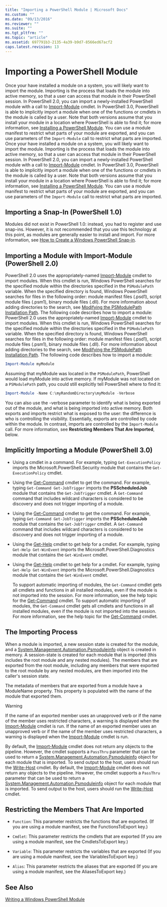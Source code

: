 ```yaml
---
title: "Importing a PowerShell Module | Microsoft Docs"
ms.custom: ""
ms.date: "09/13/2016"
ms.reviewer: ""
ms.suite: ""
ms.tgt_pltfrm: ""
ms.topic: "article"
ms.assetid: 697791b3-2135-4a39-b9d7-8566ed67acf2
caps.latest.revision: 13
---
```

# Importing a PowerShell Module

Once your have installed a module on a system, you will likely want to import the module. Importing is the process that loads the module into active memory, so that a user can access that module in their PowerShell session. In PowerShell 2.0, you can import a newly-installed PowerShell module with a call to [Import-Module](/powershell/module/Microsoft.PowerShell.Core/Import-Module) cmdlet. In PowerShell 3.0, PowerShell is able to implicitly import a module when one of the functions or cmdlets in the module is called by a user. Note that both versions assume that you install your module in a location where PowerShell is able to find it; for more information, see [Installing a PowerShell Module](./installing-a-powershell-module.md). You can use a module manifest to restrict what parts of your module are exported, and you can use parameters of the `Import-Module` call to restrict what parts are imported.
Once your have installed a module on a system, you will likely want to import the module. Importing is the process that loads the module into active memory, so that a user can access that module in their PowerShell session. In PowerShell 2.0, you can import a newly-installed PowerShell module with a call to [Import-Module](http://go.microsoft.com/fwlink/?LinkId=141553) cmdlet. In PowerShell 3.0, PowerShell is able to implicitly import a module when one of the functions or cmdlets in the module is called by a user. Note that both versions assume that you install your module in a location where PowerShell is able to find it; for more information, see [Installing a PowerShell Module](./installing-a-powershell-module.md). You can use a module manifest to restrict what parts of your module are exported, and you can use parameters of the `Import-Module` call to restrict what parts are imported.

## Importing a Snap-In (PowerShell 1.0)

 Modules did not exist in PowerShell 1.0: instead, you had to register and use snap-ins. However, it is not recommended that you use this technology at this point, as modules are generally easier to install and import. For more information, see [How to Create a Windows PowerShell Snap-in](../cmdlet/how-to-create-a-windows-powershell-snap-in.md).

## Importing a Module with Import-Module (PowerShell 2.0)

 PowerShell 2.0 uses the appropriately-named [Import-Module](/powershell/module/Microsoft.PowerShell.Core/Import-Module) cmdlet to import modules. When this cmdlet is run, Windows PowerShell searches for the specified module within the directories specified in the `PSModulePath` variable. When the specified directory is found, Windows PowerShell searches for files in the following order: module manifest files (.psd1), script module files (.psm1), binary module files (.dll). For more information about adding directories to the search, see [Modifying the PSModulePath Installation Path](./modifying-the-psmodulepath-installation-path.md). The following code describes how to import a module:
 PowerShell 2.0 uses the appropriately-named [Import-Module](http://go.microsoft.com/fwlink/?LinkId=141553) cmdlet to import modules. When this cmdlet is run, Windows PowerShell searches for the specified module within the directories specified in the `PSModulePath` variable. When the specified directory is found, Windows PowerShell searches for files in the following order: module manifest files (.psd1), script module files (.psm1), binary module files (.dll). For more information about adding directories to the search, see [Modifying the PSModulePath Installation Path](./modifying-the-psmodulepath-installation-path.md). The following code describes how to import a module:

```powershell
Import-Module myModule
```

 Assuming that myModule was located in the `PSModulePath`, PowerShell would load myModule into active memory. If myModule was not located on a `PSModulePath` path, you could still explicitly tell PowerShell where to find it:

```powershell
Import-Module -Name C:\myRandomDirectory\myModule -Verbose
```

 You can also use the -verbose parameter to identify what is being exported out of the module, and what is being imported into active memory. Both exports and imports restrict what is exposed to the user: the difference is who is controlling the visibility. Essentially, exports are controlled by code within the module. In contrast, imports are controlled by the `Import-Module` call. For more information, see **Restricting Members That Are Imported**, below.

## Implicitly Importing a Module (PowerShell 3.0)

- Using a cmdlet in a command. For example, typing `Get-ExecutionPolicy` imports the Microsoft.PowerShell.Security module that contains the `Get-ExecutionPolicy` cmdlet.

- Using the [Get-Command](/powershell/module/Microsoft.PowerShell.Core/Get-Command) cmdlet to get the command.  For example, typing `Get-Command Get-JobTrigger` imports the **PSScheduledJob** module that contains the `Get-JobTrigger` cmdlet. A `Get-Command` command that includes wildcard characters is considered to be discovery and does not trigger importing of a module.
- Using the [Get-Command](/powershell/module/Microsoft.PowerShell.Core/Get-Command) cmdlet to get the command.  For example, typing `Get-Command Get-JobTrigger` imports the **PSScheduledJob** module that contains the `Get-JobTrigger` cmdlet. A `Get-Command` command that includes wildcard characters is considered to be discovery and does not trigger importing of a module.

- Using the [Get-Help](/powershell/module/Microsoft.PowerShell.Core/Get-Help) cmdlet to get help for a cmdlet. For example, typing `Get-Help Get-WinEvent` imports the Microsoft.PowerShell.Diagnostics module that contains the `Get-WinEvent` cmdlet.
- Using the [Get-Help](/powershell/module/Microsoft.PowerShell.Core/Get-Help) cmdlet to get help for a cmdlet. For example, typing `Get-Help Get-WinEvent` imports the Microsoft.PowerShell.Diagnostics module that contains the `Get-WinEvent` cmdlet.

  To support automatic importing of modules, the `Get-Command` cmdlet gets all cmdlets and functions in all installed modules, even if the module is not imported into the session. For more information, see the help topic for the [Get-Command](/powershell/module/Microsoft.PowerShell.Core/Get-Command) cmdlet.
  To support automatic importing of modules, the `Get-Command` cmdlet gets all cmdlets and functions in all installed modules, even if the module is not imported into the session. For more information, see the help topic for the [Get-Command](/powershell/module/Microsoft.PowerShell.Core/Get-Command) cmdlet.

## The Importing Process

 When a module is imported, a new session state is created for the module, and a [System.Management.Automation.Psmoduleinfo](/dotnet/api/System.Management.Automation.PSModuleInfo) object is created in memory. A session-state is created for each module that is imported (this includes the root module and any nested modules). The members that are exported from the root module, including any members that were exported to the root module by any nested modules, are then imported into the caller's session state.

 The metadata of members that are exported from a module have a ModuleName property. This property is populated with the name of the module that exported them.

> [!WARNING]
> If the name of an exported member uses an unapproved verb or if the name of the member uses restricted characters, a warning is displayed when the [Import-Module](/powershell/module/Microsoft.PowerShell.Core/Import-Module) cmdlet is run.
> If the name of an exported member uses an unapproved verb or if the name of the member uses restricted characters, a warning is displayed when the [Import-Module](http://go.microsoft.com/fwlink/?LinkId=141553) cmdlet is run.

 By default, the [Import-Module](/powershell/module/Microsoft.PowerShell.Core/Import-Module) cmdlet does not return any objects to the pipeline. However, the cmdlet supports a `PassThru` parameter that can be used to return a [System.Management.Automation.Psmoduleinfo](/dotnet/api/System.Management.Automation.PSModuleInfo) object for each module that is imported. To send output to the host, users should run the [Write-Host](/powershell/module/Microsoft.PowerShell.Utility/Write-Host) cmdlet.
 By default, the [Import-Module](http://go.microsoft.com/fwlink/?LinkId=141553) cmdlet does not return any objects to the pipeline. However, the cmdlet supports a `PassThru` parameter that can be used to return a [System.Management.Automation.Psmoduleinfo](/dotnet/api/System.Management.Automation.PSModuleInfo) object for each module that is imported. To send output to the host, users should run the [Write-Host](/powershell/module/Microsoft.PowerShell.Utility/Write-Host) cmdlet.

## Restricting  the Members That Are Imported

- `Function`: This parameter restricts the functions that are exported. (If you are using a module manifest, see the FunctionsToExport key.)

- `Cmdlet`: This parameter restricts the cmdlets that are exported (If you are using a module manifest, see the CmdletsToExport key.)

- `Variable`: This parameter restricts the variables that are exported (If you are using a module manifest, see the VariablesToExport key.)

- `Alias`: This parameter restricts the aliases that are exported (If you are using a module manifest, see the AliasesToExport key.)

## See Also

 [Writing a Windows PowerShell Module](./writing-a-windows-powershell-module.md)